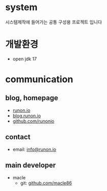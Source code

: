 # system
시스템제작에 들어가는 공통 구성용 프로젝트 입니다

# 개발환경
-   open jdk 17

# communication
## blog, homepage
- [runon.io](https://runon.io)
- [blog.runon.io](https://blog.runon.io)
- [github.com/runonio](https://github.com/runonio)

## contact
- email: info@runon.io

## main developer
- macle
    - git: [github.com/macle86](https://github.com/macle86)